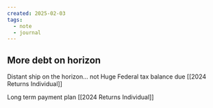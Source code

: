```yaml
---
created: 2025-02-03
tags:
  - note
  - journal
---
```

## More debt on horizon
Distant ship on the horizon... not
Huge Federal tax balance due [[2024 Returns Individual]]

Long term payment plan 
[[2024 Returns Individual]]
